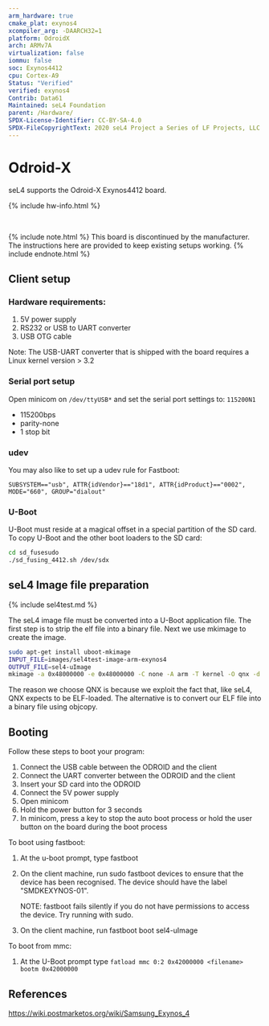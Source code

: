 ```yaml
---
arm_hardware: true
cmake_plat: exynos4
xcompiler_arg: -DAARCH32=1
platform: OdroidX
arch: ARMv7A
virtualization: false
iommu: false
soc: Exynos4412
cpu: Cortex-A9
Status: "Verified"
verified: exynos4
Contrib: Data61
Maintained: seL4 Foundation
parent: /Hardware/
SPDX-License-Identifier: CC-BY-SA-4.0
SPDX-FileCopyrightText: 2020 seL4 Project a Series of LF Projects, LLC.
---
```


# Odroid-X

seL4 supports the Odroid-X Exynos4412 board.

{% include hw-info.html %}

&nbsp;

{% include note.html  %}
This board is discontinued by the manufacturer. The instructions here are
provided to keep existing setups working.
{% include endnote.html %}

## Client setup

### Hardware requirements:

1. 5V power supply
1. RS232 or USB to UART converter
1. USB OTG cable

Note: The USB-UART converter that is shipped with the board requires a
Linux kernel version > 3.2

### Serial port setup

Open minicom on `/dev/ttyUSB*` and set the serial port settings to: `115200N1`

- 115200bps
- parity-none
- 1 stop bit

### udev

You may also like to set up a udev rule for Fastboot:

```none
SUBSYSTEM=="usb", ATTR{idVendor}=="18d1", ATTR{idProduct}=="0002", MODE="660", GROUP="dialout"
```

### U-Boot

U-Boot must reside at a magical offset in a special partition of the SD
card. To copy U-Boot and the other boot loaders to the SD card:

```bash
cd sd_fusesudo
./sd_fusing_4412.sh /dev/sdx
```

## seL4 Image file preparation

{% include sel4test.md %}

The seL4 image file must be converted
into a U-Boot application file. The first step is to strip the elf file
into a binary file. Next we use mkimage to create the image.

```bash
sudo apt-get install uboot-mkimage
INPUT_FILE=images/sel4test-image-arm-exynos4
OUTPUT_FILE=sel4-uImage
mkimage -a 0x48000000 -e 0x48000000 -C none -A arm -T kernel -O qnx -d $INPUT_FILE $OUTPUT_FILE
```

The reason we choose QNX is because we exploit the fact that, like seL4,
QNX expects to be ELF-loaded. The alternative is to convert our ELF file
into a binary file using objcopy.

## Booting

Follow these steps to boot your program:

  1.  Connect the USB cable between the ODROID and the client
  2.  Connect the UART converter between the ODROID and the client
  3.  Insert your SD card into the ODROID
  4.  Connect the 5V power supply
  5.  Open minicom
  6.  Hold the power button for 3 seconds
  7.  In minicom, press a key to stop the auto boot process or hold the
      user button on the board during the boot process

To boot using fastboot:

  1.  At the u-boot prompt, type fastboot

  2. On the client machine, run sudo fastboot devices to ensure that the device
     has been recognised. The device should have the label "SMDKEXYNOS-01".

      NOTE: fastboot fails silently if you do not have permissions
      to access the device. Try running with sudo.

  3.  On the client machine, run fastboot boot sel4-uImage

To boot from mmc:

  1.  At the U-Boot prompt type
      `fatload mmc 0:2 0x42000000 <filename> bootm 0x42000000`

## References

<https://wiki.postmarketos.org/wiki/Samsung_Exynos_4>
